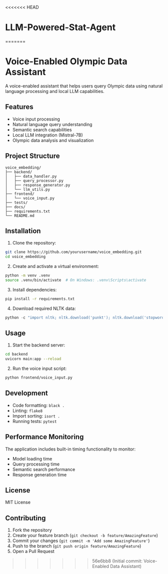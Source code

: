 <<<<<<< HEAD
# LLM-Powered-Stat-Agent
=======
# Voice-Enabled Olympic Data Assistant

A voice-enabled assistant that helps users query Olympic data using natural language processing and local LLM capabilities.

## Features

- Voice input processing
- Natural language query understanding
- Semantic search capabilities
- Local LLM integration (Mistral-7B)
- Olympic data analysis and visualization

## Project Structure

```
voice_embedding/
├── backend/
│   ├── data_handler.py
│   ├── query_processor.py
│   ├── response_generator.py
│   └── llm_utils.py
├── frontend/
│   └── voice_input.py
├── tests/
├── docs/
├── requirements.txt
└── README.md
```

## Installation

1. Clone the repository:
```bash
git clone https://github.com/yourusername/voice_embedding.git
cd voice_embedding
```

2. Create and activate a virtual environment:
```bash
python -m venv .venv
source .venv/bin/activate  # On Windows: .venv\Scripts\activate
```

3. Install dependencies:
```bash
pip install -r requirements.txt
```

4. Download required NLTK data:
```python
python -c "import nltk; nltk.download('punkt'); nltk.download('stopwords')"
```

## Usage

1. Start the backend server:
```bash
cd backend
uvicorn main:app --reload
```

2. Run the voice input script:
```bash
python frontend/voice_input.py
```

## Development

- Code formatting: `black .`
- Linting: `flake8`
- Import sorting: `isort .`
- Running tests: `pytest`

## Performance Monitoring

The application includes built-in timing functionality to monitor:
- Model loading time
- Query processing time
- Semantic search performance
- Response generation time

## License

MIT License

## Contributing

1. Fork the repository
2. Create your feature branch (`git checkout -b feature/AmazingFeature`)
3. Commit your changes (`git commit -m 'Add some AmazingFeature'`)
4. Push to the branch (`git push origin feature/AmazingFeature`)
5. Open a Pull Request 
>>>>>>> 56e6bb8 (Initial commit: Voice-Enabled Data Assistant)
